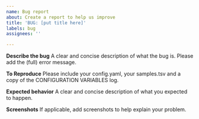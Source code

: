 ```yaml
---
name: Bug report
about: Create a report to help us improve
title: 'BUG: [put title here]'
labels: bug
assignees: ''

---
```


**Describe the bug**
A clear and concise description of what the bug is. Please add the (full) error message.

**To Reproduce**
Please include your config.yaml, your samples.tsv and a copy of the CONFIGURATION VARIABLES log.

**Expected behavior**
A clear and concise description of what you expected to happen.

**Screenshots**
If applicable, add screenshots to help explain your problem.
